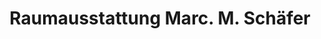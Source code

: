 ---
title: "Raumausstattung Marc. M. Schäfer"
url: /biessenhofen/raumausstattung-marc-m-schaefer/
shop: Möbel
---